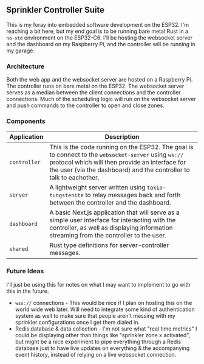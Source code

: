 ## Sprinkler Controller Suite

This is my foray into embedded software development on the ESP32. I'm reaching a bit here, but my end goal is to be running bare metal Rust in a `no-std` environment on the ESP32-C6. I'll be hosting the websocket server and the dashboard on my Raspberry Pi, and the controller will be running in my garage.

### Architecture

Both the web app and the websocket server are hosted on a Raspberry Pi. The controller runs on bare metal on the ESP32. The websocket server serves as a median between the client connections and the controller connections. Much of the scheduling logic will run on the websocket server and push commands to the controller to open and close zones.

### Components

| Application  | Description                                                                                                                                                                                                                   |
| ------------ | ----------------------------------------------------------------------------------------------------------------------------------------------------------------------------------------------------------------------------- |
| `controller` | This is the code running on the ESP32. The goal is to connect to the `websocket-server` using `ws://` protocol which will then provide an interface for the user (via the dashboard) and the controller to talk to eachother. |
| `server`     | A lightweight server written using `tokio-tungstenite` to relay messages back and forth between the controller and the dashboard.                                                                                             |
| `dashboard`  | A basic Next.js application that will serve as a simple user interface for interacting with the controller, as well as displaying information streaming from the controller to the user.                                      |
| `shared`     | Rust type definitions for server-controller messages.                                                                                                                                                                         |

### Future Ideas

I'll just be using this for notes on what I may want to implement to go with this in the future.

- `wss://` connections - This would be nice if I plan on hosting this on the world wide web later. Will need to integrate some kind of authentication system as well to make sure that people aren't messing with my sprinkler configurations once I get them dialed in.
- Redis database & data collection - I'm not sure what "real time metrics" I could be displaying other than things like "sprinkler zone x activated", but might be a nice experiment to pipe everything through a Redis database just to have live updates on everything & the accompanying event history, instead of relying on a live websocket connection.
